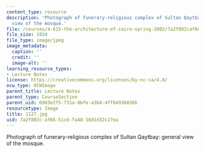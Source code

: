 ```yaml
---
content_type: resource
description: 'Photograph of funerary-religious complex of Sultan Qaytbay: general
  view of the mosque.'
file: /courses/4-615-the-architecture-of-cairo-spring-2002/7a2f802caf6651c6fa4818d1d32c27ea_1127.jpg
file_size: 1924
file_type: image/jpeg
image_metadata:
  caption: ''
  credit: ''
  image-alt: ''
learning_resource_types:
- Lecture Notes
license: https://creativecommons.org/licenses/by-nc-sa/4.0/
ocw_type: OCWImage
parent_title: Lecture Notes
parent_type: CourseSection
parent_uid: 6903e2f5-731a-0bfe-a3b8-4ff0493b836b
resourcetype: Image
title: 1127.jpg
uid: 7a2f802c-af66-51c6-fa48-18d1d32c27ea
---
```

Photograph of funerary-religious complex of Sultan Qaytbay: general view of the mosque.